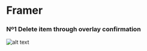 # Framer

### Nº1 Delete item through overlay confirmation
![alt text](https://raw.githubusercontent.com/pabloux/framer/master/avatar.png)
